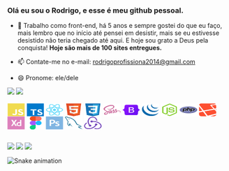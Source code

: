 ### Olá eu sou o Rodrigo, e esse é meu github pessoal.

- 🔭 Trabalho como front-end, há 5 anos e sempre 
gostei do que eu faço, mais lembro que no início até pensei 
em desistir, mais se eu estivesse desistido não teria chegado até aqui. 
E hoje sou grato a Deus pela conquista! 
<b>Hoje são mais de 100 sites entregues.</b>

- 📫 Contate-me no e-mail: rodrigoprofissiona2014@gmail.com
- 😄 Pronome: ele/dele



<div align="left">
  <img height="180em" src="https://github-readme-stats.vercel.app/api?username=frontrgomes&show_icons=true&theme=dark&include_all_commits=true&count_private=true"/>
  <img height="180em" src="https://github-readme-stats.vercel.app/api/top-langs/?username=frontrgomes&layout=compact&langs_count=7&theme=dark"/>
</div>
<div style="display: inline_block"><br>
  <img align="center" alt="Rodrigo-Js" height="30" width="40" src="https://raw.githubusercontent.com/devicons/devicon/master/icons/javascript/javascript-plain.svg">
  <img align="center" alt="Rodrigo-Ts" height="30" width="40" src="https://raw.githubusercontent.com/devicons/devicon/master/icons/typescript/typescript-plain.svg">
  <img align="center" alt="Rodrigo-React" height="30" width="40" src="https://raw.githubusercontent.com/devicons/devicon/master/icons/react/react-original.svg">
  <img align="center" alt="Rodrigo-HTML" height="30" width="40" src="https://raw.githubusercontent.com/devicons/devicon/master/icons/html5/html5-original.svg">
  <img align="center" alt="Rodrigo-CSS" height="30" width="40" src="https://raw.githubusercontent.com/devicons/devicon/master/icons/css3/css3-original.svg">
  <img align="center" alt="Rodrigo" height="30" width="40" src="https://raw.githubusercontent.com/devicons/devicon/master/icons/sass/sass-original.svg">
  <img align="center" alt="Rodrigo" height="30" width="40" src="https://raw.githubusercontent.com/devicons/devicon/master/icons/bootstrap/bootstrap-original.svg">
  <img align="center" alt="Rodrigo" height="30" width="40" src="https://raw.githubusercontent.com/devicons/devicon/master/icons/jquery/jquery-original.svg">
<img align="center" alt="Rodrigo" height="30" width="40" src="https://raw.githubusercontent.com/devicons/devicon/master/icons/nodejs/nodejs-original.svg">
<img align="center" alt="Rodrigo" height="30" width="40" src="https://raw.githubusercontent.com/devicons/devicon/master/icons/php/php-original.svg">
  <img align="center" alt="Rodrigo" height="30" width="40" src="https://raw.githubusercontent.com/devicons/devicon/master/icons/laravel/laravel-plain.svg">
  <img align="center" alt="Rodrigo" height="30" width="40" src="https://raw.githubusercontent.com/devicons/devicon/master/icons/xd/xd-plain.svg">
   <img align="center" alt="Rodrigo" height="30" width="40" src="https://raw.githubusercontent.com/devicons/devicon/master/icons/figma/figma-original.svg">
  <img align="center" alt="Rodrigo" height="30" width="40" src="https://raw.githubusercontent.com/devicons/devicon/master/icons/photoshop/photoshop-plain.svg">
<img align="center" alt="Rodrigo" height="30" width="40" src="https://raw.githubusercontent.com/devicons/devicon/master/icons/mysql/mysql-plain.svg">
<img align="center" alt="Rodrigo" height="30" width="40" src="https://raw.githubusercontent.com/devicons/devicon/master/icons/redux/redux-original.svg">
 

</div>
  
  ##
 
<div> 

  <a href="https://instagram.com/rgomes.2022/" target="_blank"><img src="https://img.shields.io/badge/-Instagram-%23E4405F?style=for-the-badge&logo=instagram&logoColor=white" target="_blank"></a>
  <a href = "mailto:rodrigoprofissiona2014@gmail.com"><img src="https://img.shields.io/badge/-Gmail-%23333?style=for-the-badge&logo=gmail&logoColor=white" target="_blank"></a>
  <a href="https://www.linkedin.com/in/rodrigo-gomes-5ab295a5" target="_blank"><img src="https://img.shields.io/badge/-LinkedIn-%230077B5?style=for-the-badge&logo=linkedin&logoColor=white" target="_blank"></a> 
 
  ![Snake animation](https://github.com/frontrgomes/frontrgomes/blob/output/github-contribution-grid-snake.svg)
 
</div>

